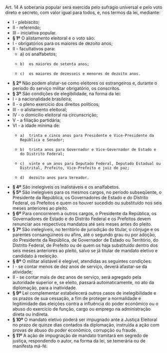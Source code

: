 Art. 14 A soberania popular será exercida pelo sufrágio universal e pelo voto direto e secreto, com valor igual para todos, e, nos termos da lei, mediante:
* I -  plebiscito;
* II -  referendo;
* III -  iniciativa popular.
* **§ 1º** O alistamento eleitoral e o voto são:
 * I -  obrigatórios para os maiores de dezoito anos;
 * II -  facultativos para:
   * a)  os analfabetos;
   *     b)  os maiores de setenta anos;
   *     c)  os maiores de dezesseis e menores de dezoito anos.
* **§ 2º** Não podem alistar-se como eleitores os estrangeiros e, durante o período do serviço militar obrigatório, os conscritos.
* **§ 3º** São condições de elegibilidade, na forma da lei:
 * I -  a nacionalidade brasileira;
 * II -  o pleno exercício dos direitos políticos;
 * III -  o alistamento eleitoral;
 * IV -  o domicílio eleitoral na circunscrição;
 * V -  a filiação partidária;
 * VI -  a idade mínima de:
   *     a)  trinta e cinco anos para Presidente e Vice-Presidente da República e Senador;
   *     b)  trinta anos para Governador e Vice-Governador de Estado e do Distrito Federal;
   *     c)  vinte e um anos para Deputado Federal, Deputado Estadual ou Distrital, Prefeito, Vice-Prefeito e juiz de paz;
   *     d)  dezoito anos para Vereador.
* **§ 4º** São inelegíveis os inalistáveis e os analfabetos.
* **§ 5º** São inelegíveis para os mesmos cargos, no período subseqüente, o Presidente da República, os Governadores de Estado e do Distrito Federal, os Prefeitos e quem os houver sucedido ou substituído nos seis meses anteriores ao pleito.
* **§ 6º** Para concorrerem a outros cargos, o Presidente da República, os Governadores de Estado e do Distrito Federal e os Prefeitos devem renunciar aos respectivos mandatos até seis meses antes do pleito.
* **§ 7º** São inelegíveis, no território de jurisdição do titular, o cônjuge e os parentes consangüíneos ou afins, até o segundo grau ou por adoção, do Presidente da República, de Governador de Estado ou Território, do Distrito Federal, de Prefeito ou de quem os haja substituído dentro dos seis meses anteriores ao pleito, salvo se já titular de mandato eletivo e candidato à reeleição.
* **§ 8º** O militar alistável é elegível, atendidas as seguintes condições:
 * I -  se contar menos de dez anos de serviço, deverá afastar-se da atividade;
 * II -  se contar mais de dez anos de serviço, será agregado pela autoridade superior e, se eleito, passará automaticamente, no ato da diplomação, para a inatividade.
* **§ 9º** Lei complementar estabelecerá outros casos de inelegibilidade e os prazos de sua cessação, a fim de proteger a normalidade e legitimidade das eleições contra a influência do poder econômico ou o abuso do exercício de função, cargo ou emprego na administração direta ou indireta.
* **§ 10º** O mandato eletivo poderá ser impugnado ante a Justiça Eleitoral no prazo de quinze dias contados da diplomação, instruída a ação com provas de abuso do poder econômico, corrupção ou fraude.
* **§ 11º** A ação de impugnação de mandato tramitará em segredo de justiça, respondendo o autor, na forma da lei, se temerária ou de manifesta má-fé.
